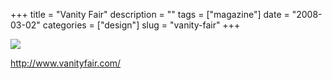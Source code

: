 +++
title = "Vanity Fair"
description = ""
tags = ["magazine"]
date = "2008-03-02"
categories = ["design"]
slug = "vanity-fair"
+++


 

  <div id="screens-thumbs" class="clearfix">
    <div class="txt-center" id="design-submission"><a href="http://www.vanityfair.com/"><img id='bluga-thumbnail-847' class='bluga-thumbnail large' src='//media.konigi.com/bluga/
wt47f2790d0397b_0.jpg'/></a></div>  
  </div>   
<p><a href="http://www.vanityfair.com/">http://www.vanityfair.com/</a></p>




